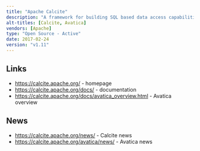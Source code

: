 ```yaml
---
title: "Apache Calcite"
description: "A framework for building SQL based data access capabilities.  Supports a SQL parser and validator, tools for the transformation and (cost based) optimisation of SQL expression trees, and an adapter framework for accessing metadata and executing queries (including out of the box adapters for a number of database technologies as well as CSV files and POJO objects), along with specific support for streaming SQL queries and optimising data cube queries to use materialised views.  Also includes (as a sub-project named Avatica), a framework for building database drivers with support for a standard JDBC driver, server and wire protocols, plus a local embeddable JDBC driver.  Used in a range of other projects including Drill, Flink, Hive, Kylin, Phoenix, Samza, Storm and Cascading.  An Apache project, originally created by Julian Hyde in May 2012 as Optiq, donated to the Apache Foundation in May 2014, graduating in October 2015 following a v1.0 release in January 2015.  Under active development with a range of contributors."
alt-titles: [Calcite, Avatica]
vendors: [Apache]
type: "Open Source - Active"
date: 2017-02-24
version: "v1.11"
---
```

## Links

* <https://calcite.apache.org/> - homepage
* <https://calcite.apache.org/docs/> - documentation
* <https://calcite.apache.org/docs/avatica_overview.html> - Avatica overview

## News

* <https://calcite.apache.org/news/> - Calcite news
* <https://calcite.apache.org/avatica/news/> - Avatica news